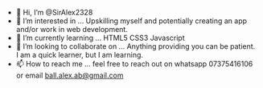 - 👋 Hi, I’m @SirAlex2328
- 👀 I’m interested in ... Upskilling myself and potentially creating an app and/or work in web development.
- 🌱 I’m currently learning ... HTML5 CSS3 Javascript
- 💞️ I’m looking to collaborate on ... Anything providing you can be patient. I am a quick learner, but I am learning.
- 📫 How to reach me ... feel free to reach out on whatsapp 07375416106 or email ball.alex.ab@gmail.com

<!---
SirAlex2328/SirAlex2328 is a ✨ special ✨ repository because its `README.md` (this file) appears on your GitHub profile.
You can click the Preview link to take a look at your changes.
--->
